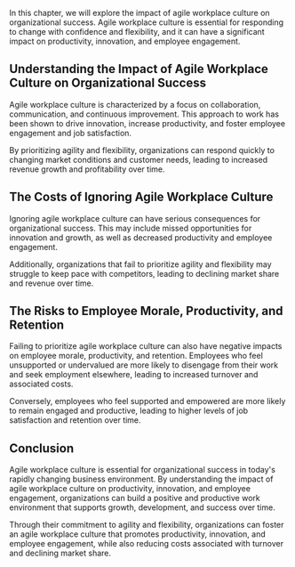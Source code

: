 
In this chapter, we will explore the impact of agile workplace culture on organizational success. Agile workplace culture is essential for responding to change with confidence and flexibility, and it can have a significant impact on productivity, innovation, and employee engagement.

Understanding the Impact of Agile Workplace Culture on Organizational Success
-----------------------------------------------------------------------------

Agile workplace culture is characterized by a focus on collaboration, communication, and continuous improvement. This approach to work has been shown to drive innovation, increase productivity, and foster employee engagement and job satisfaction.

By prioritizing agility and flexibility, organizations can respond quickly to changing market conditions and customer needs, leading to increased revenue growth and profitability over time.

The Costs of Ignoring Agile Workplace Culture
---------------------------------------------

Ignoring agile workplace culture can have serious consequences for organizational success. This may include missed opportunities for innovation and growth, as well as decreased productivity and employee engagement.

Additionally, organizations that fail to prioritize agility and flexibility may struggle to keep pace with competitors, leading to declining market share and revenue over time.

The Risks to Employee Morale, Productivity, and Retention
---------------------------------------------------------

Failing to prioritize agile workplace culture can also have negative impacts on employee morale, productivity, and retention. Employees who feel unsupported or undervalued are more likely to disengage from their work and seek employment elsewhere, leading to increased turnover and associated costs.

Conversely, employees who feel supported and empowered are more likely to remain engaged and productive, leading to higher levels of job satisfaction and retention over time.

Conclusion
----------

Agile workplace culture is essential for organizational success in today's rapidly changing business environment. By understanding the impact of agile workplace culture on productivity, innovation, and employee engagement, organizations can build a positive and productive work environment that supports growth, development, and success over time.

Through their commitment to agility and flexibility, organizations can foster an agile workplace culture that promotes productivity, innovation, and employee engagement, while also reducing costs associated with turnover and declining market share.

